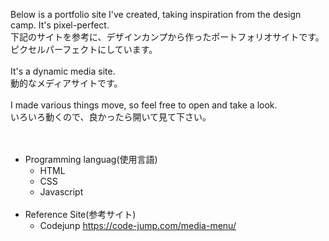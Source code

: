 Below is a portfolio site I've created, taking inspiration from the design camp. It's pixel-perfect.  
下記のサイトを参考に、デザインカンプから作ったポートフォリオサイトです。ピクセルパーフェクトにしています。  
<br>
It's a dynamic media site.  
動的なメディアサイトです。  
<br>
I made various things move, so feel free to open and take a look.  
いろいろ動くので、良かったら開いて見て下さい。  
<br><br>
- Programming languag(使用言語)  
  - HTML  
  - CSS
  - Javascript
    <br>
    <br>
- Reference Site(参考サイト)  
  - Codejunp https://code-jump.com/media-menu/
